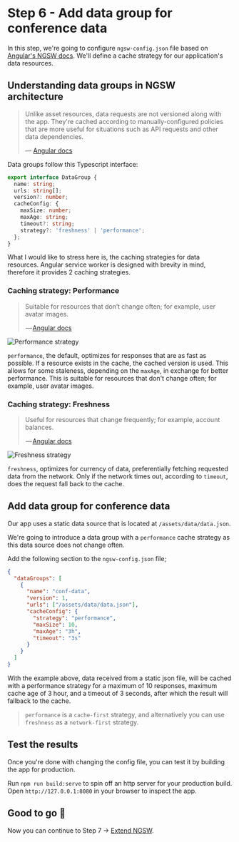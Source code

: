 # Step 6 - Add data group for conference data

In this step, we're going to configure `ngsw-config.json` file based on [Angular's NGSW docs](https://angular.io/guide/service-worker-config). We'll define a cache strategy for our application's data resources.

## Understanding data groups in NGSW architecture

> Unlike asset resources, data requests are not versioned along with the app. They're cached according to manually-configured policies that are more useful for situations such as API requests and other data dependencies.
> 
> — [Angular docs](https://angular.io/guide/service-worker-config#datagroups)

Data groups follow this Typescript interface:

```typescript
export interface DataGroup {
  name: string;
  urls: string[];
  version?: number;
  cacheConfig: {
    maxSize: number;
    maxAge: string;
    timeout?: string;
    strategy?: 'freshness' | 'performance';
  };
}
```

What I would like to stress here is, the caching strategies for data resources. Angular service worker is designed with brevity in mind, therefore it provides 2 caching strategies.

### Caching strategy: Performance

> Suitable for resources that don’t change often; for example, user avatar images.
>
> — [Angular docs](https://angular.io/guide/service-worker-config#strategy)

![Performance strategy](https://cdn-images-1.medium.com/max/1600/1*tQBcZt0HlpnrbHz9KxAFEg.png)

`performance`, the default, optimizes for responses that are as fast as possible. If a resource exists in the cache, the cached version is used. This allows for some staleness, depending on the `maxAge`, in exchange for better performance. This is suitable for resources that don't change often; for example, user avatar images.

### Caching strategy: Freshness

> Useful for resources that change frequently; for example, account balances.
>
> — [Angular docs](https://angular.io/guide/service-worker-config#strategy)

![Freshness strategy](https://cdn-images-1.medium.com/max/1600/1*I6rc4R5HBixBdZbRpwZBCw.png)

`freshness`, optimizes for currency of data, preferentially fetching requested data from the network. Only if the network times out, according to `timeout`, does the request fall back to the cache.

## Add data group for conference data

Our app uses a static data source that is located at `/assets/data/data.json`. 

We're going to introduce a data group with a `performance` cache strategy as this data source does not change often.

Add the following section to the `ngsw-config.json` file;

```json
{
  "dataGroups": [
    {
      "name": "conf-data",
      "version": 1,
      "urls": ["/assets/data/data.json"],
      "cacheConfig": {
        "strategy": "performance",
        "maxSize": 10,
        "maxAge": "3h",
        "timeout": "3s"
      }
    }
  ]
}
```

With the example above, data received from a static json file, will be cached with a performance strategy for a maximum of 10 responses, maximum cache age of 3 hour, and a timeout of 3 seconds, after which the result will fallback to the cache. 

> `performance` is a `cache-first` strategy, and alternatively you can use `freshness` as a `network-first` strategy.

## Test the results

Once you're done with changing the config file, you can test it by building the app for production. 

Run `npm run build:serve` to spin off an http server for your production build. Open `http://127.0.0.1:8080` in your browser to inspect the app.

## Good to go 🎯

Now you can continue to Step 7 -> [Extend NGSW](https://github.com/onderceylan/pwa-workshop-angular-firebase/blob/step-7/README.md). 
